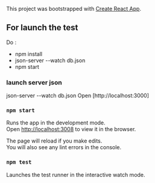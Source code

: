 This project was bootstrapped with [Create React App](https://github.com/facebook/create-react-app).

## For launch the test

Do : 
 - npm install
 - json-server --watch db.json
 - npm start

### launch server json
json-server --watch db.json
Open [http://localhost:3000]

### `npm start`

Runs the app in the development mode.<br>
Open [http://localhost:3008](http://localhost:3008) to view it in the browser.

The page will reload if you make edits.<br>
You will also see any lint errors in the console.

### `npm test`
Launches the test runner in the interactive watch mode.<br>